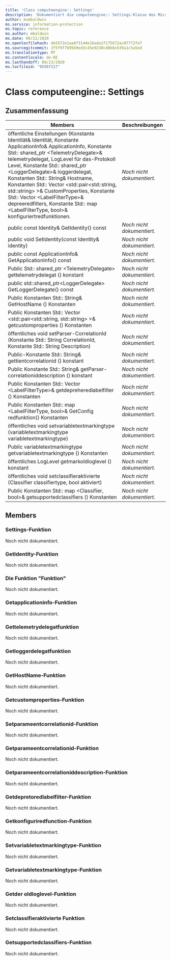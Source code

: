 ```yaml
---
title: 'Class computeengine:: Settings'
description: 'Dokumentiert die computeengine:: Settings-Klasse des Microsoft Information Protection (MIP) SDK.'
author: msmbaldwin
ms.service: information-protection
ms.topic: reference
ms.author: mbaldwin
ms.date: 09/21/2020
ms.openlocfilehash: de5572e1aa8f3144e16ada1f175672ac07772fe7
ms.sourcegitcommit: 3f5f9f7695b9ed3c45e9230cd8b8cb39a1c5a5ed
ms.translationtype: MT
ms.contentlocale: de-DE
ms.lasthandoff: 09/23/2020
ms.locfileid: "95567217"
---
```

# <a name="class-computeenginesettings"></a>Class computeengine:: Settings 
  
## <a name="summary"></a>Zusammenfassung
 Members                        | Beschreibungen                                
--------------------------------|---------------------------------------------
öffentliche Einstellungen (Konstante Identität& Identität, Konstante ApplicationInfo& ApplicationInfo, Konstante Std:: shared_ptr \<TelemetryDelegate\>& telemetrydelegat, LogLevel für das-Protokoll Level, Konstante Std:: shared_ptr \<LoggerDelegate\>& loggerdelegat, Konstanten Std:: String& Hostname, Konstanten Std:: Vector \<std::pair\<std::string, std::string\> \>& CustomProperties, Konstante Std:: Vector \<LabelFilterType\>& depreeredfilters, Konstante Std:: map \<LabelFilterType, bool\>& konfiguriertredfunktionen.  | _Noch nicht dokumentiert._
public const Identity& GetIdentity() const  | _Noch nicht dokumentiert._
public void SetIdentity(const Identity& identity)  | _Noch nicht dokumentiert._
public const ApplicationInfo& GetApplicationInfo() const  | _Noch nicht dokumentiert._
Public Std:: shared_ptr \<TelemetryDelegate\> gettelemetrydelegat () konstant  | _Noch nicht dokumentiert._
public std::shared_ptr\<LoggerDelegate\> GetLoggerDelegate() const  | _Noch nicht dokumentiert._
Public Konstanten Std:: String& GetHostName () Konstanten  | _Noch nicht dokumentiert._
Public Konstanten Std:: Vector \<std::pair\<std::string, std::string\> \>& getcustomproperties () Konstanten  | _Noch nicht dokumentiert._
öffentliches void setParser-CorrelationId (Konstante Std:: String CorrelationId, Konstante Std:: String Description)  | _Noch nicht dokumentiert._
Public-Konstante Std:: String& gettientcorrelationid () konstant  | _Noch nicht dokumentiert._
Public Konstante Std:: String& getParser-correlationiddescription () konstant  | _Noch nicht dokumentiert._
Public Konstanten Std:: Vector \<LabelFilterType\>& getdepreheredlabelfilter () Konstanten  | _Noch nicht dokumentiert._
Public Konstanten Std:: map \<LabelFilterType, bool\>& GetConfig redfunktion() Konstanten  | _Noch nicht dokumentiert._
öffentliches void setvariabletextmarkingtype (variabletextmarkingtype variabletextmarkingtype)  | _Noch nicht dokumentiert._
Public variabletextmarkingtype getvariabletextmarkingtype () Konstanten  | _Noch nicht dokumentiert._
öffentliches LogLevel getmarkoldloglevel () konstant  | _Noch nicht dokumentiert._
öffentliches void setclassifieraktivierte (Classifier classifiertype, bool aktiviert)  | _Noch nicht dokumentiert._
Public Konstanten Std:: map \<Classifier, bool\>& getsupportedclassifiers () Konstanten  | _Noch nicht dokumentiert._
  
## <a name="members"></a>Members
  
### <a name="settings-function"></a>Settings-Funktion
Noch nicht dokumentiert.

  
### <a name="getidentity-function"></a>GetIdentity-Funktion
Noch nicht dokumentiert.

  
### <a name="setidentity-function"></a>Die Funktion "Funktion"
Noch nicht dokumentiert.

  
### <a name="getapplicationinfo-function"></a>Getapplicationinfo-Funktion
Noch nicht dokumentiert.

  
### <a name="gettelemetrydelegate-function"></a>Gettelemetrydelegatfunktion
Noch nicht dokumentiert.

  
### <a name="getloggerdelegate-function"></a>Getloggerdelegatfunktion
Noch nicht dokumentiert.

  
### <a name="gethostname-function"></a>GetHostName-Funktion
Noch nicht dokumentiert.

  
### <a name="getcustomproperties-function"></a>Getcustomproperties-Funktion
Noch nicht dokumentiert.

  
### <a name="setparentcorrelationid-function"></a>Setparameentcorrelationid-Funktion
Noch nicht dokumentiert.

  
### <a name="getparentcorrelationid-function"></a>Getparameentcorrelationid-Funktion
Noch nicht dokumentiert.

  
### <a name="getparentcorrelationiddescription-function"></a>Getparameentcorrelationiddescription-Funktion
Noch nicht dokumentiert.

  
### <a name="getdeprecatedlabelfilter-function"></a>Getdepretoredlabelfilter-Funktion
Noch nicht dokumentiert.

  
### <a name="getconfiguredfunctionality-function"></a>Getkonfiguriredfunction-Funktion
Noch nicht dokumentiert.

  
### <a name="setvariabletextmarkingtype-function"></a>Setvariabletextmarkingtype-Funktion
Noch nicht dokumentiert.

  
### <a name="getvariabletextmarkingtype-function"></a>Getvariabletextmarkingtype-Funktion
Noch nicht dokumentiert.

  
### <a name="getthresholdloglevel-function"></a>Getder oldloglevel-Funktion
Noch nicht dokumentiert.

  
### <a name="setclassifierenabled-function"></a>Setclassifieraktivierte Funktion
Noch nicht dokumentiert.

  
### <a name="getsupportedclassifiers-function"></a>Getsupportedclassifiers-Funktion
Noch nicht dokumentiert.
